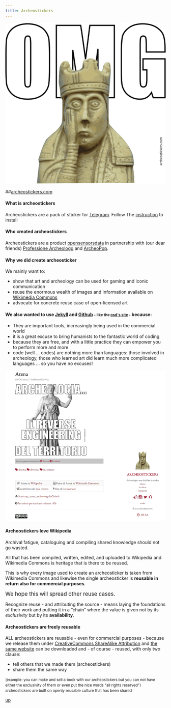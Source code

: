```yaml
---
title: Archeostickers
---
```


[![archeostickers logo](assets/img/work/proj-1/34_lewis_chessmen.png)](http://archeostickers.com/2015/09/28/34_lewis_chessmen/)

##[archeostickers.com](http://archeostickers.com)

#### What is archeostickers
Archeostickers are a pack of sticker for [Telegram](http://telegram.me). Follow The [instruction](http://archeostickers.com/pages/istruzioni/) to install

#### Who created archeostickers
Archeostickers are a product [opensensorsdata](#contact) in partnership with (our dear friends) [Professione Archeologo](http://www.professionearcheologo.it/) and [ArcheoPop](http://www.civettadiatena.it/).

#### Why we did create archeosticker
We mainly want to:

* show that art and archeology can be used for gaming and iconic communication
* reuse the enormous wealth of images and information available on [Wikimedia Commons](https://commons.wikimedia.org/wiki/Main_Page)
* advocate for concrete reuse case of open-licensed art

#### We also wanted to use [Jekyll](https://jekyllrb.com/) and [Github](https://github.com/archeostickers) <small>- like the [osd's site](https://github.com/opensensorsdata/opensensorsdata.github.io) -</small> because:

* They are important tools, increasingly being used in the commercial world
* it is a great excuse to bring humanists to the fantastic world of coding
* because they are free, and with a little practice they can empower you to perform more and more
* code (well ... codes) are nothing more than languages: those involved in archeology, those who learned art did learn ​​much more complicated languages ... so you have no excuses!

![archeostickers logo](assets/img/work/proj-1/archeostickers_screenshot.png)


#### Archeostickers love Wikipedia
Archival fatigue, cataloguing and compiling shared knowledge should not go wasted.

All that has been compiled, written, edited, and uploaded to Wikipedia and Wikimedia Commons is heritage that is there to be reused. 

This is why every image used to create an archeosticker is taken from Wikimedia Commons and likewise the single archeosticker is **reusable in return also for commercial purposes**.

<big>We hope this will spread other reuse cases.</big>

Recognize reuse - and attributing the source - means laying the foundations of their work and putting it in a “chain” where the value is given not by its *exclusivity* but by its **availability**.

#### Archeostickers are freely reusable
ALL archeostickers are reusable - even for commercial purposes - because we release them under [CreativeCommons ShareAlike Attribution](http://creativecommons.org/licenses/by-sa/4.0/) and [the same website](https://github.com/archeostickers/archeostickers.github.io) can be downloaded and - of course - reused, with only two clause:

* tell others that we made them (archeostickers)
* share them the same way

<small>(example: you can make and sell a book with our archeostickers but you can not have either the exclusivity of them or even put the nice words "all rights reserved") 
archeostickers are built on openly reusable culture that has been shared</small>

[<i class="fa fa-caret-up"></i> up](#work)